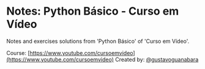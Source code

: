 # Notes: Python Básico - Curso em Vídeo

Notes and exercises solutions from 'Python Básico' of 'Curso em Vídeo'.

Course: [https://www.youtube.com/cursoemvideo](https://www.youtube.com/cursoemvideo)
Created by: [@gustavoguanabara](https://github.com/gustavoguanabara)